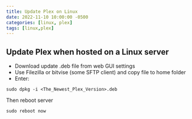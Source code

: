 ```yaml
---
title: Update Plex on Linux
date: 2022-11-10 10:00:00 -0500
categories: [linux, plex]
tags: [linux,plex]
---
```


## Update Plex when hosted on a Linux server

* Download update .deb file from web GUI settings
* Use Filezilla or bitvise (some SFTP client) and copy file to home folder
* Enter:

```terminal
sudo dpkg -i <The_Newest_Plex_Version>.deb
```

Then reboot server

```terminal
sudo reboot now
```